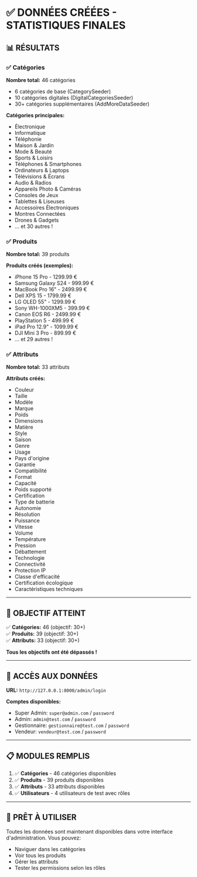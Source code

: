 # ✅ DONNÉES CRÉÉES - STATISTIQUES FINALES

## 📊 RÉSULTATS

### ✅ Catégories
**Nombre total:** 46 catégories
- 6 catégories de base (CategorySeeder)
- 10 catégories digitales (DigitalCategoriesSeeder)
- 30+ catégories supplémentaires (AddMoreDataSeeder)

**Catégories principales:**
- Électronique
- Informatique
- Téléphonie
- Maison & Jardin
- Mode & Beauté
- Sports & Loisirs
- Téléphones & Smartphones
- Ordinateurs & Laptops
- Télévisions & Écrans
- Audio & Radios
- Appareils Photo & Caméras
- Consoles de Jeux
- Tablettes & Liseuses
- Accessoires Électroniques
- Montres Connectées
- Drones & Gadgets
- ... et 30 autres !

### ✅ Produits
**Nombre total:** 39 produits

**Produits créés (exemples):**
- iPhone 15 Pro - 1299.99 €
- Samsung Galaxy S24 - 999.99 €
- MacBook Pro 16" - 2499.99 €
- Dell XPS 15 - 1799.99 €
- LG OLED 55" - 1299.99 €
- Sony WH-1000XM5 - 399.99 €
- Canon EOS R6 - 2499.99 €
- PlayStation 5 - 499.99 €
- iPad Pro 12.9" - 1099.99 €
- DJI Mini 3 Pro - 899.99 €
- ... et 29 autres !

### ✅ Attributs
**Nombre total:** 33 attributs

**Attributs créés:**
- Couleur
- Taille
- Modèle
- Marque
- Poids
- Dimensions
- Matière
- Style
- Saison
- Genre
- Usage
- Pays d'origine
- Garantie
- Compatibilité
- Format
- Capacité
- Poids supporté
- Certification
- Type de batterie
- Autonomie
- Résolution
- Puissance
- Vitesse
- Volume
- Température
- Pression
- Débattement
- Technologie
- Connectivité
- Protection IP
- Classe d'efficacité
- Certification écologique
- Caractéristiques techniques

---

## 🎯 OBJECTIF ATTEINT

✅ **Catégories:** 46 (objectif: 30+)  
✅ **Produits:** 39 (objectif: 30+)  
✅ **Attributs:** 33 (objectif: 30+)

**Tous les objectifs ont été dépassés !**

---

## 🔗 ACCÈS AUX DONNÉES

**URL:** `http://127.0.0.1:8000/admin/login`

**Comptes disponibles:**
- Super Admin: `super@admin.com` / `password`
- Admin: `admin@test.com` / `password`
- Gestionnaire: `gestionnaire@test.com` / `password`
- Vendeur: `vendeur@test.com` / `password`

---

## 📋 MODULES REMPLIS

1. ✅ **Catégories** - 46 catégories disponibles
2. ✅ **Produits** - 39 produits disponibles
3. ✅ **Attributs** - 33 attributs disponibles
4. ✅ **Utilisateurs** - 4 utilisateurs de test avec rôles

---

## 🎉 PRÊT À UTILISER

Toutes les données sont maintenant disponibles dans votre interface d'administration. Vous pouvez:
- Naviguer dans les catégories
- Voir tous les produits
- Gérer les attributs
- Tester les permissions selon les rôles

